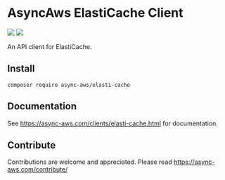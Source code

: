 # AsyncAws ElastiCache Client

![](https://github.com/async-aws/elasti-cache/workflows/Tests/badge.svg?branch=master)
![](https://github.com/async-aws/elasti-cache/workflows/BC%20Check/badge.svg?branch=master)

An API client for ElastiCache.

## Install

```cli
composer require async-aws/elasti-cache
```

## Documentation

See https://async-aws.com/clients/elasti-cache.html for documentation.

## Contribute

Contributions are welcome and appreciated. Please read https://async-aws.com/contribute/
